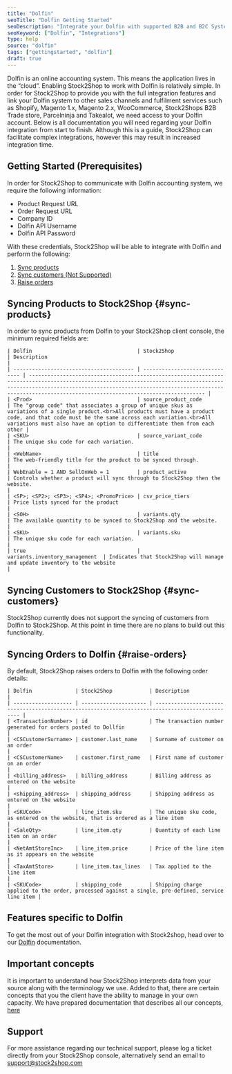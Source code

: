 ```yaml
---
title: "Dolfin"
seoTitle: "Dolfin Getting Started"
seoDescription: "Integrate your Dolfin with supported B2B and B2C Systems through Stock2Shop"
seoKeyword: ["Dolfin", "Integrations"]
type: help
source: "dolfin"
tags: ["gettingstarted", "dolfin"]
draft: true
---
```


Dolfin is an online accounting system. 
This means the application lives in the “cloud”. Enabling Stock2Shop to work with 
Dolfin is relatively simple. In order for Stock2Shop to 
provide you with the full integration features and link your Dolfin system 
to other sales channels and fulfilment services such as 
Shopify, Magento 1.x, Magento 2.x, WooCommerce, Stock2Shops B2B Trade store, 
Parcelninja and Takealot, we need access to your Dolfin account.
Below is all documentation you will need regarding your Dolfin integration from start to finish.
Although this is a guide, Stock2Shop can facilitate complex integrations, however this may result in increased integration time.

## Getting Started (Prerequisites)
In order for Stock2Shop to communicate with Dolfin accounting system, 
we require the following information:

- Product Request URL
- Order Request URL
- Company ID
- Dolfin API Username
- Dolfin API Password

With these credentials, Stock2Shop will be able to integrate with 
Dolfin and perform the following:

1. [Sync products](#sync-products) 
2. [Sync customers (Not Supported)](#sync-customers) 
3. [Raise orders](#raise-orders) 

## Syncing Products to Stock2Shop {#sync-products}
In order to sync products from Dolfin to your Stock2Shop client console, 
the minimum required fields are:

```
| Dolfin                                  | Stock2Shop                     | Description                                                                                                                                                                                                                                                                 |
| --------------------------------------- | ------------------------------ | --------------------------------------------------------------------------------------------------------------------------------------------------------------------------------------------------------------------------------------------------------------------------- |
| <Prod>                                  | source_product_code            | The "group code" that associates a group of unique skus as variations of a single product.<br>All products must have a product code, and that code must be the same across each variation.<br>All variations must also have an option to differentiate them from each other |
| <SKU>                                   | source_variant_code            | The unique sku code for each variation.                                                                                                                                                                                                                                     |
| <WebName>                               | title                          | The web-friendly title for the product to be synced through.                                                                                                                                                                                                                |
| WebEnable = 1 AND SellOnWeb = 1         | product_active                 | Controls whether a product will sync through to Stock2Shop then the website.                                                                                                                                                                                                |
| <SP>; <SP2>; <SP3>; <SP4>; <PromoPrice> | csv_price_tiers                | Price lists synced for the product                                                                                                                                                                                                                                          |
| <SOH>                                   | variants.qty                   | The available quantity to be synced to Stock2Shop and the website.                                                                                                                                                                                                          |
| <SKU>                                   | variants.sku                   | The unique sku code for each variation.                                                                                                                                                                                                                                     |
| true                                    | variants.inventory_management  | Indicates that Stock2Shop will manage and update inventory to the website                                                                                                                                                                                                   |

 ```

## Syncing Customers to Stock2Shop  {#sync-customers}
Stock2Shop currently does not support the syncing of customers from Dolfin to Stock2Shop.
At this point in time there are no plans to build out this functionality.
 
## Syncing Orders to Dolfin {#raise-orders}
By default, Stock2Shop raises orders to Dolfin with the following order details:

```
| Dolfin              | Stock2Shop            | Description                                                                                      |
| ------------------- | --------------------- | ------------------------------------------------------------------------------------------------ |
| <TransactionNumber> | id                    | The transaction number generated for orders posted to Dollfin                                    |
| <CSCustomerSurname> | customer.last_name    | Surname of customer on an order                                                                  |
| <CSCustomerName>    | customer.first_name   | First name of customer on an order                                                               |
| <billing_address>   | billing_address       | Billing address as entered on the website                                                        |
| <shipping_address>  | shipping_address      | Shipping address as entered on the website                                                       |
| <SKUCode>           | line_item.sku         | The unique sku code, as entered on the website, that is ordered as a line item                   |
| <SaleQty>           | line_item.qty         | Quantity of each line item on an order                                                           |
| <NetAmtStoreInc>    | line_item.price       | Price of the line item as it appears on the website                                              |
| <TaxAmtStore>       | line_item.tax_lines   | Tax applied to the line item                                                                     |
| <SKUCode>           | shipping_code         | Shipping charge applied to the order, processed against a single, pre-defined, service line item |
 ```

## Features specific to Dolfin
To get the most out of your Dolfin integration with Stock2shop, 
head over to our [Dolfin](/help/features-dolfin "Dolfin features") documentation.


## Important concepts 
It is important to understand how Stock2Shop interprets data from your source 
along with the terminology we use. Added to that, there are certain concepts that you 
the client have the ability to manage in your own capacity. We have prepared 
documentation that describes all our concepts, [here](/help/how-it-works "How it works")

## Support
For more assistance regarding our technical support, please log a ticket
directly from your Stock2Shop console, alternatively send an email to support@stock2shop.com
